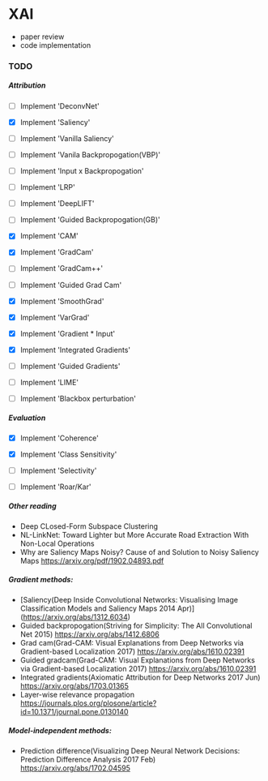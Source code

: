 # XAI

* paper review
* code implementation 

### TODO 

##### Attribution

- [ ] Implement 'DeconvNet'

- [X] Implement 'Saliency'
- [ ] Implement 'Vanilla Saliency'

- [ ] Implement 'Vanila Backpropogation(VBP)'
- [ ] Implement 'Input x Backpropogation'
- [ ] Implement 'LRP'
- [ ] Implement 'DeepLIFT'
- [ ] Implement 'Guided Backpropogation(GB)'

- [x] Implement 'CAM'
- [x] Implement 'GradCam'
- [ ] Implement 'GradCam++'
- [ ] Implement 'Guided Grad Cam'
- [X] Implement 'SmoothGrad'
- [X] Implement 'VarGrad'
- [X] Implement 'Gradient * Input'
- [X] Implement 'Integrated Gradients'
- [ ] Implement 'Guided Gradients'


- [ ] Implement 'LIME'
- [ ] Implement 'Blackbox perturbation'

##### Evaluation

- [X] Implement 'Coherence'
- [X] Implement 'Class Sensitivity'
- [ ] Implement 'Selectivity'
- [ ] Implement 'Roar/Kar'



##### Other reading 

* Deep CLosed-Form Subspace Clustering
* NL-LinkNet: Toward Lighter but More Accurate Road Extraction With Non-Local Operations
* Why are Saliency Maps Noisy? Cause of and Solution to Noisy Saliency Maps 
  https://arxiv.org/pdf/1902.04893.pdf
  

##### Gradient methods:

* [Saliency(Deep Inside Convolutional Networks: Visualising Image Classification Models and Saliency Maps 2014 Apr)]
  (https://arxiv.org/abs/1312.6034)
* Guided backpropogation(Striving for Simplicity: The All Convolutional Net 2015)
  https://arxiv.org/abs/1412.6806
* Grad cam(Grad-CAM: Visual Explanations from Deep Networks via Gradient-based Localization 2017) 
  https://arxiv.org/abs/1610.02391
* Guided gradcam(Grad-CAM: Visual Explanations from Deep Networks via Gradient-based Localization 2017)
  https://arxiv.org/abs/1610.02391
* Integrated gradients(Axiomatic Attribution for Deep Networks 2017 Jun)
  https://arxiv.org/abs/1703.01365
* Layer-wise relevance propagation
  https://journals.plos.org/plosone/article?id=10.1371/journal.pone.0130140
  
 
##### Model-independent methods:

* Prediction difference(Visualizing Deep Neural Network Decisions: Prediction Difference Analysis 2017 Feb)
  https://arxiv.org/abs/1702.04595
 




